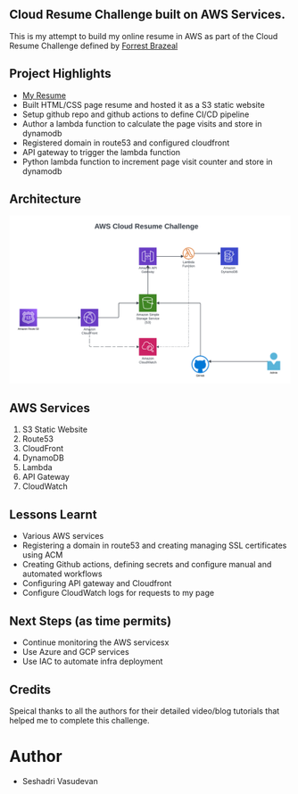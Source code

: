 ## Cloud Resume Challenge built on AWS Services. 

This is my attempt to build my online resume in AWS as part of the Cloud Resume Challenge defined by  <a href="https://cloudresumechallenge.dev/docs/the-challenge/aws/" target="_blank">  Forrest Brazeal</a>  

## Project Highlights

* <a href="https://www.seshadri-resume.net/index.html" target="_blank"> My Resume </a>
* Built HTML/CSS page resume and hosted it as a S3 static website
* Setup github repo and github actions to define CI/CD pipeline
* Author a lambda function to calculate the page visits and store in dynamodb
* Registered domain in route53 and configured cloudfront 
* API gateway to trigger the lambda function 
* Python lambda function to increment page visit counter and store in dynamodb

## Architecture

![Architecture](img/CloudArchitecture.png)

## AWS Services 

1. S3 Static Website
2. Route53
3. CloudFront
4. DynamoDB
5. Lambda
6. API Gateway
7. CloudWatch

## Lessons Learnt

* Various AWS services
* Registering a domain in route53 and creating managing SSL certificates using ACM
* Creating Github actions, defining secrets and configure manual and automated workflows
* Configuring API gateway and Cloudfront 
* Configure CloudWatch logs for requests to my page

## Next Steps (as time permits)

* Continue monitoring the AWS servicesx
* Use Azure and GCP services
* Use IAC to automate infra deployment

## Credits

Speical thanks to all the authors for their detailed video/blog tutorials that helped me to complete this challenge.

# Author
* Seshadri Vasudevan
